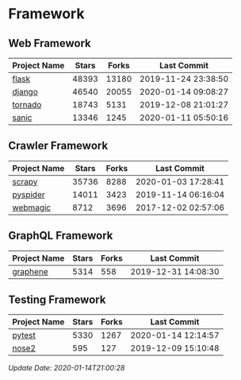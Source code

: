 # Framework

## Web Framework

| Project Name | Stars | Forks | Last Commit |
| ------------ | ----- | ----- | ----------- |
| [flask](https://github.com/pallets/flask) | 48393 | 13180 | 2019-11-24 23:38:50 |
| [django](https://github.com/django/django) | 46540 | 20055 | 2020-01-14 09:08:27 |
| [tornado](https://github.com/tornadoweb/tornado) | 18743 | 5131 | 2019-12-08 21:01:27 |
| [sanic](https://github.com/huge-success/sanic) | 13346 | 1245 | 2020-01-11 05:50:16 |

## Crawler Framework

| Project Name | Stars | Forks | Last Commit |
| ------------ | ----- | ----- | ----------- |
| [scrapy](https://github.com/scrapy/scrapy) | 35736 | 8288 | 2020-01-03 17:28:41 |
| [pyspider](https://github.com/binux/pyspider) | 14011 | 3423 | 2019-11-14 06:16:04 |
| [webmagic](https://github.com/code4craft/webmagic) | 8712 | 3696 | 2017-12-02 02:57:06 |

## GraphQL Framework

| Project Name | Stars | Forks | Last Commit |
| ------------ | ----- | ----- | ----------- |
| [graphene](https://github.com/graphql-python/graphene) | 5314 | 558 | 2019-12-31 14:08:30 |

## Testing Framework

| Project Name | Stars | Forks | Last Commit |
| ------------ | ----- | ----- | ----------- |
| [pytest](https://github.com/pytest-dev/pytest) | 5330 | 1267 | 2020-01-14 12:14:57 |
| [nose2](https://github.com/nose-devs/nose2) | 595 | 127 | 2019-12-09 15:10:48 |

*Update Date: 2020-01-14T21:00:28*